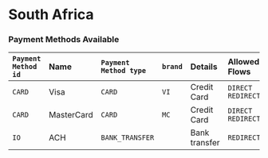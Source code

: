 # South Africa

### Payment Methods Available

| `Payment Method id` | Name | `Payment Method type` | `brand` | Details | Allowed Flows | Logo |
| :--- | :--- | :--- | :--- | :--- | :--- | :--- |
| `CARD` | Visa | `CARD` | `VI` | Credit Card | `DIRECT REDIRECT` |  |
| `CARD` | MasterCard | `CARD` | `MC` | Credit Card | `DIRECT REDIRECT` |  |
| `IO` | ACH | `BANK_TRANSFER` |  | Bank transfer | `REDIRECT` |  |

